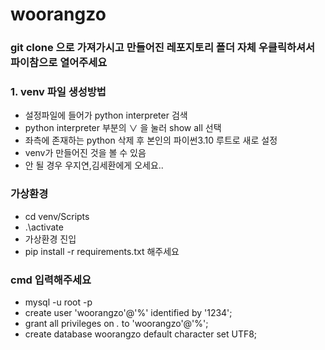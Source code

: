 # woorangzo
### git clone 으로 가져가시고 만들어진 레포지토리 폴더 자체 우클릭하셔서 파이참으로 열어주세요

### 1. venv 파일 생성방법
- 설정파일에 들어가 python interpreter 검색
- python interpreter 부분의 ∨ 을 눌러 show all 선택
- 좌측에 존재하는 python 삭제 후 본인의 파이썬3.10 루트로 새로 설정
- venv가 만들어진 것을 볼 수 있음
- 안 될 경우 우지연,김세환에게 오세요..

### 가상환경
- cd venv/Scripts
- .\activate
- 가상환경 진입
- pip install -r requirements.txt 해주세요


### cmd 입력해주세요
- mysql -u root -p
- create user 'woorangzo'@'%' identified by '1234';
- grant all privileges on *.* to 'woorangzo'@'%';
- create database woorangzo default character set UTF8;

